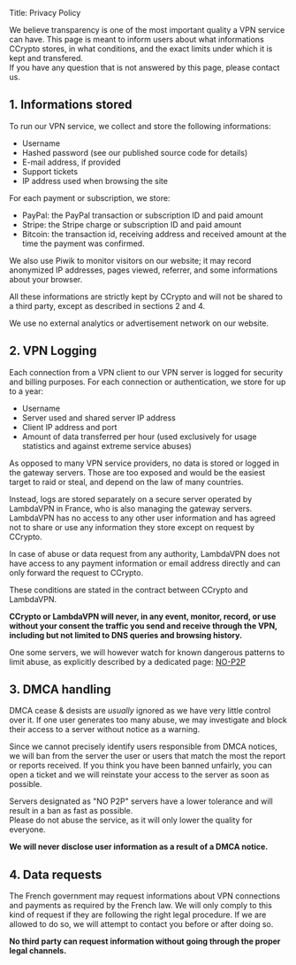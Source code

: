Title: Privacy Policy

We believe transparency is one of the most important quality a VPN service can have.
This page is meant to inform users about what informations CCrypto stores,
in what conditions, and the exact limits under which it is kept and transfered.  
If you have any question that is not answered by this page, please contact us.


## 1. Informations stored

To run our VPN service, we collect and store the following informations:

  - Username
  - Hashed password (see our published source code for details)
  - E-mail address, if provided
  - Support tickets
  - IP address used when browsing the site

For each payment or subscription, we store:

  - PayPal: the PayPal transaction or subscription ID and paid amount
  - Stripe: the Stripe charge or subscription ID and paid amount
  - Bitcoin: the transaction id, receiving address and received amount at the time the payment was confirmed.

We also use Piwik to monitor visitors on our website; it may record anonymized IP addresses,
pages viewed, referrer, and some informations about your browser.

All these informations are strictly kept by CCrypto and will not be shared to a third party,
except as described in sections 2 and 4.

We use no external analytics or advertisement network on our website.


## 2. VPN Logging

Each connection from a VPN client to our VPN server is logged for security and billing purposes.
For each connection or authentication, we store for up to a year:
  - Username
  - Server used and shared server IP address
  - Client IP address and port
  - Amount of data transferred per hour (used exclusively for usage statistics and against extreme service abuses)

As opposed to many VPN service providers, no data is stored or logged in the gateway servers.
Those are too exposed and would be the easiest target to raid or steal, and depend on the
law of many countries.

Instead, logs are stored separately on a secure server operated by LambdaVPN in France,
who is also managing the gateway servers.  
LambdaVPN has no access to any other user information
and has agreed not to share or use any information they store except on request by CCrypto.

In case of abuse or data request from any authority, LambdaVPN does not
have access to any payment information or email address directly and can
only forward the request to CCrypto.

These conditions are stated in the contract between CCrypto and LambdaVPN.

**CCrypto or LambdaVPN will never, in any event, monitor, record, or use without your consent the traffic you send and receive through the VPN, including but not limited to DNS queries and browsing history.**

One some servers, we will however watch for known dangerous patterns to limit abuse,
as explicitly described by a dedicated page: [NO-P2P](/page/nop2p)


## 3. DMCA handling

DMCA cease & desists are *usually* ignored as we have very little control over it.
If one user generates too many abuse, we may investigate and block their access
to a server without notice as a warning.

Since we cannot precisely identify users responsible from DMCA notices,
we will ban from the server the user or users that match the most the report or reports received.
If you think you have been banned unfairly,
you can open a ticket and we will reinstate your access to the server as soon as possible.

Servers designated as "NO P2P" servers have a lower tolerance and
will result in a ban as fast as possible.  
Please do not abuse the service, as it will only lower the quality for everyone.

**We will never disclose user information as a result of a DMCA notice.**

## 4. Data requests

The French government may request informations about VPN connections and payments as required by the French law.
We will only comply to this kind of request if they are following the right legal procedure.
If we are allowed to do so, we will attempt to contact you before or after doing so.

**No third party can request information without going through the proper legal channels.**

